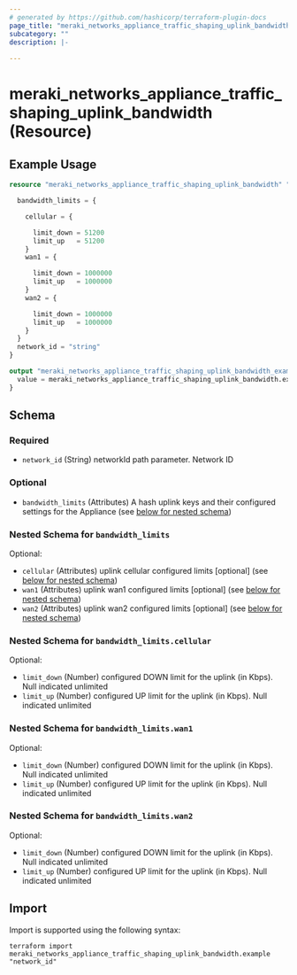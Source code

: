 ```yaml
---
# generated by https://github.com/hashicorp/terraform-plugin-docs
page_title: "meraki_networks_appliance_traffic_shaping_uplink_bandwidth Resource - terraform-provider-meraki"
subcategory: ""
description: |-
  
---
```


# meraki_networks_appliance_traffic_shaping_uplink_bandwidth (Resource)



## Example Usage

```terraform
resource "meraki_networks_appliance_traffic_shaping_uplink_bandwidth" "example" {

  bandwidth_limits = {

    cellular = {

      limit_down = 51200
      limit_up   = 51200
    }
    wan1 = {

      limit_down = 1000000
      limit_up   = 1000000
    }
    wan2 = {

      limit_down = 1000000
      limit_up   = 1000000
    }
  }
  network_id = "string"
}

output "meraki_networks_appliance_traffic_shaping_uplink_bandwidth_example" {
  value = meraki_networks_appliance_traffic_shaping_uplink_bandwidth.example
}
```

<!-- schema generated by tfplugindocs -->
## Schema

### Required

- `network_id` (String) networkId path parameter. Network ID

### Optional

- `bandwidth_limits` (Attributes) A hash uplink keys and their configured settings for the Appliance (see [below for nested schema](#nestedatt--bandwidth_limits))

<a id="nestedatt--bandwidth_limits"></a>
### Nested Schema for `bandwidth_limits`

Optional:

- `cellular` (Attributes) uplink cellular configured limits [optional] (see [below for nested schema](#nestedatt--bandwidth_limits--cellular))
- `wan1` (Attributes) uplink wan1 configured limits [optional] (see [below for nested schema](#nestedatt--bandwidth_limits--wan1))
- `wan2` (Attributes) uplink wan2 configured limits [optional] (see [below for nested schema](#nestedatt--bandwidth_limits--wan2))

<a id="nestedatt--bandwidth_limits--cellular"></a>
### Nested Schema for `bandwidth_limits.cellular`

Optional:

- `limit_down` (Number) configured DOWN limit for the uplink (in Kbps).  Null indicated unlimited
- `limit_up` (Number) configured UP limit for the uplink (in Kbps).  Null indicated unlimited


<a id="nestedatt--bandwidth_limits--wan1"></a>
### Nested Schema for `bandwidth_limits.wan1`

Optional:

- `limit_down` (Number) configured DOWN limit for the uplink (in Kbps).  Null indicated unlimited
- `limit_up` (Number) configured UP limit for the uplink (in Kbps).  Null indicated unlimited


<a id="nestedatt--bandwidth_limits--wan2"></a>
### Nested Schema for `bandwidth_limits.wan2`

Optional:

- `limit_down` (Number) configured DOWN limit for the uplink (in Kbps).  Null indicated unlimited
- `limit_up` (Number) configured UP limit for the uplink (in Kbps).  Null indicated unlimited

## Import

Import is supported using the following syntax:

```shell
terraform import meraki_networks_appliance_traffic_shaping_uplink_bandwidth.example "network_id"
```
